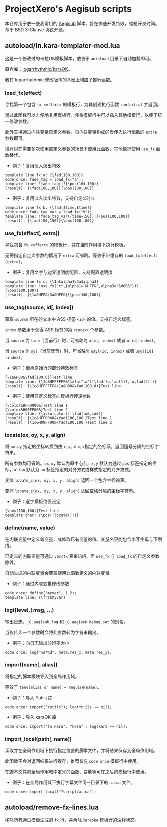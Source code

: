 # ProjectXero's Aegisub scripts

本仓库用于放一些我常用的 [Aegisub](https://github.com/Ristellise/AegisubDC) 脚本，旨在快速开发特效，缩短开发时间。基于 BSD 3-Clause 协议开源。

## autoload/ln.kara-templater-mod.lua

这是一个修改过的卡拉OK模板脚本，放置于 `autoload` 目录下自动加载即可。

原仓库：[logarrhythmic/karaOK](https://github.com/logarrhythmic/karaOK)。

我在 logarrhythmic 修改版本的基础上增加了部分函数。

### load_fx(effect)

寻找第一个包含 `fx <effect>` 的模板行，为其创建执行函数 `run(extra)` 并返回。

通过此函数可以方便地复用模板行，使得模板行中可以插入其他模板行，以便于统一修改参数。

此外支持通过内联变量自定义参数，将内联变量构成的表传入执行函数的 `extra` 参数即可。

推荐只在需要多次使用自定义参数的场景下使用此函数，其他情况使用 `use_fx` 函数替代。

- 例子：复用淡入淡出特效
```
template line fx a: {\fad(100,100)}
code once: fade_tag = load_fx("a");
template line: !fade_tag()!{\pos(100,100)}
[result]: {\fad(100,100)}{\pos(100,100)}
```

- 例子：复用淡入淡出特效，支持自定义时长
```
template line fx b: {\fad($time,$time)}
code once: fade_tag_var = load_fx("b");
template line: !fade_tag_var({time=150})!{\pos(100,100)}
[result]: {\fad(150,150)}{\pos(100,100)}
```

### use_fx(effect[, extra])

寻找包含 `fx <effect>` 的模板行，并在当前作用域下执行模板。

无需指定自定义参数的情况下 `extra` 可省略。等效于带缓存的 `load_fx(effect)(extra)`。

- 例子：复用文字与边界透明度配置，支持配置透明度
```
template line fx c: {\1a$alpha1\3a$alpha3}
template line: !use_fx("c",{alpha1="&HFF&",alpha3="&H00&"})!{\pos(100,100)}
[result]: {\1a&HFF&\3a&HFF&}{\pos(100,100)}
```

### use_tag(source, id[, index])

获取 `source` 所在的文本中 ASS 标签 `<id>` 的值。支持自定义标签。

`index` 参数用于获得 ASS 标签的第 `<index>` 个参数。

当 `source` 为 `line`（当前行）时，可省略为 `u(id, index)` 或者 `u[id](index)`。

当 `source` 为 `syl`（当前音节）时，可省略为 `usyl(id, index)` 或者 `usyl[id](index)`。

- 例子：继承原始行的部分特效标签
```
{\1a&H80&\fad(100,0)}Test line
template line: {\1c&HFFFFFF&\1a!u("1a")!\fad(!u.fad(1)!,!u.fad(2)!)}
[result]: {\1c&HFFFFFF&\1a&H80&\fad(100,0)}Test line
```

- 例子：使用自定义标签向模板行传递参数
```
{\color&HFF0000&}Test line 1
{\color&H00FF00&}Test line 2
template line: {\1c!u.color()!\fad(100,100)}
[result]: {\1c&HFF0000&\fad(100,100)}Test line 1
[result]: {\1c&H00FF00&\fad(100,100)}Test line 2
```

### locate(ox, oy, x, y, align)

将 `ox,oy` 指定的坐标转换到由 `x,y,align` 指定的坐标系，返回逗号分隔的坐标字符串。

所有参数均可省略。`ox,oy` 默认为原中心点，`x,y` 默认为通过 `pos` 标签指定的坐标，`align` 默认为 `an` 标签指定的对齐方式或样式指定的对齐方式。

变体 `locate_c(ox, oy, x, y, align)` 返回一个包含坐标的表。

变体 `locate_s(ox, oy, x, y, align)` 返回空格分隔的坐标字符串。

- 例子：逐字模板位置设定
```
{\pos(100,100)}Test line
template char: {\pos(!locate()!)}
```

### define(name, value)

在内联变量中定义新变量，或修改已有变量的值。变量名只能包含小写字母与下划线。

已定义的内联变量可通过 `varctx` 表来访问，但 `use_fx` 与 `load_fx` 的自定义参数除外。

自动生成的内联变量会覆盖使用此函数定义的内联变量。

- 例子：通过内联变量修改参数
```
code once: define("myvar", 1.2);
template line: {\frz$myvar}
```

### log([level,] msg, ...)

输出日志。`_G.aegisub.log` 和 `_G.aegisub.debug.out` 的别名。

当仅传入一个参数时会将此参数转为字符串输出。

- 例子：向日志输出分辨率大小
```
code once: log("%d*%d", meta.res_x, meta.res_y);
```

### import(name[, alias])

将指定的脚本模块导入到全局作用域。

等效于 `tenv[alias or name] = require(name)`。

- 例子：导入 Yutils 库
```
code once: import("Yutils"); log(Yutils ~= nil);
```

- 例子：导入 karaOK 库
```
code once: import("ln.kara", "kara"); log(kara ~= nil);
```

### import_local(path[, name])

读取并在全局作用域下执行指定位置的脚本文件，并将结果保存到全局作用域。

此函数不会对返回结果进行缓存，推荐仅在 `code once` 模板行中使用。

在脚本文件的全局作用域中定义的函数、变量等可在之后的模板行中使用。

- 例子：在全局作用域下执行字幕文件同一目录下的 `a.lua` 文件。
```
code once: import_local("?script/a.lua");
```

## autoload/remove-fx-lines.lua

移除所有通过模板生成的 `fx` 行，并解除 `karaoke` 模板行的注释状态。